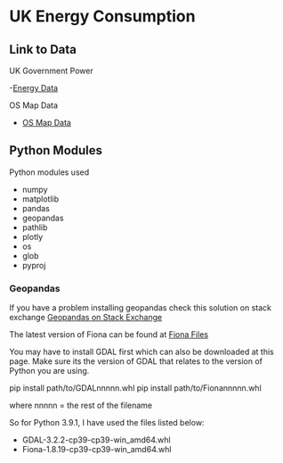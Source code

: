 # UK Energy Consumption

## Link to Data

UK Government Power

-[Energy Data](https://www.gov.uk/government/statistics/postcode-level-electricity-estimates-2015-experimental)

OS Map Data

- [OS Map Data](https://www.ordnancesurvey.co.uk/business-government/products/code-point-open)

## Python Modules

Python modules used

- numpy
- matplotlib
- pandas
- geopandas
- pathlib
- plotly
- os
- glob
- pyproj

### Geopandas

If you have a problem installing geopandas check this solution on stack exchange [Geopandas on Stack Exchange](https://gis.stackexchange.com/questions/330840/error-installing-geopandas)

The latest version of Fiona can be found at [Fiona Files](https://www.lfd.uci.edu/~gohlke/pythonlibs/#fiona)

You may have to install GDAL first which can also be downloaded at this page. Make sure its the version of GDAL that relates to the version of Python you are using.

pip install path/to/GDALnnnnn.whl
pip install path/to/Fionannnnn.whl

where nnnnn = the rest of the filename

So for Python 3.9.1, I have used the files listed below:

- GDAL-3.2.2-cp39-cp39-win_amd64.whl
- Fiona-1.8.19-cp39-cp39-win_amd64.whl
